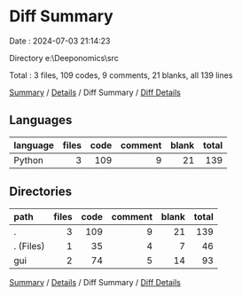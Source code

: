 # Diff Summary

Date : 2024-07-03 21:14:23

Directory e:\\Deeponomics\\src

Total : 3 files,  109 codes, 9 comments, 21 blanks, all 139 lines

[Summary](results.md) / [Details](details.md) / Diff Summary / [Diff Details](diff-details.md)

## Languages
| language | files | code | comment | blank | total |
| :--- | ---: | ---: | ---: | ---: | ---: |
| Python | 3 | 109 | 9 | 21 | 139 |

## Directories
| path | files | code | comment | blank | total |
| :--- | ---: | ---: | ---: | ---: | ---: |
| . | 3 | 109 | 9 | 21 | 139 |
| . (Files) | 1 | 35 | 4 | 7 | 46 |
| gui | 2 | 74 | 5 | 14 | 93 |

[Summary](results.md) / [Details](details.md) / Diff Summary / [Diff Details](diff-details.md)